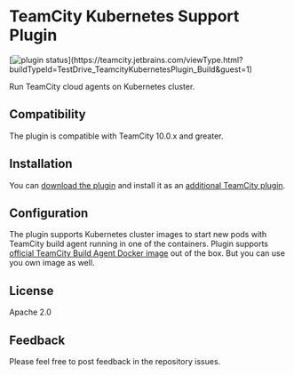# TeamCity Kubernetes Support Plugin
[![plugin status]( 
https://teamcity.jetbrains.com/app/rest/builds/buildType:(id:TestDrive_TeamcityKubernetesPlugin_Build)/statusIcon.svg)](https://teamcity.jetbrains.com/viewType.html?buildTypeId=TestDrive_TeamcityKubernetesPlugin_Build&guest=1)

Run TeamCity cloud agents on Kubernetes cluster.

## Compatibility

The plugin is compatible with TeamCity 10.0.x and greater.

## Installation

You can [download the plugin](https://plugins.jetbrains.com/plugin/9818-kubernetes-support) and install it as an [additional TeamCity plugin](https://confluence.jetbrains.com/display/TCDL/Installing+Additional+Plugins).

## Configuration

The plugin supports Kubernetes cluster images to start new pods with TeamCity build agent running in one of the containers. Plugin supports [official TeamCity Build Agent Docker image](https://hub.docker.com/r/jetbrains/teamcity-agent) out of the box. But you can use you own image as well.

## License

Apache 2.0

## Feedback

Please feel free to post feedback in the repository issues.

